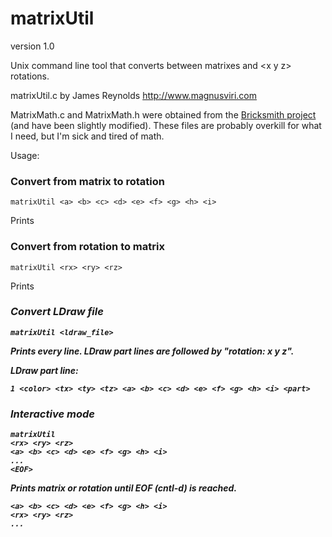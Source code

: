 # matrixUtil

version 1.0

Unix command line tool that converts between matrixes and &lt;x y z&gt; rotations.

matrixUtil.c by James Reynolds http://www.magnusviri.com

MatrixMath.c and MatrixMath.h were obtained from the [Bricksmith project](http://bricksmith.sourceforge.net) (and have been slightly modified).  These files are probably overkill for what I need, but I'm sick and tired of math.

Usage:

### Convert from matrix to rotation

	matrixUtil <a> <b> <c> <d> <e> <f> <g> <h> <i>

Prints <rx> <ry> <rz>

### Convert from rotation to matrix

	matrixUtil <rx> <ry> <rz>

Prints <a> <b> <c> <d> <e> <f> <g> <h> <i>

### Convert LDraw file

	matrixUtil <ldraw_file>

Prints every line.  LDraw part lines are followed by "rotation: x y z".

LDraw part line:

	1 <color> <tx> <ty> <tz> <a> <b> <c> <d> <e> <f> <g> <h> <i> <part>

### Interactive mode

	matrixUtil
	<rx> <ry> <rz>
	<a> <b> <c> <d> <e> <f> <g> <h> <i>
	...
	<EOF>

Prints matrix or rotation until EOF (cntl-d) is reached.

	<a> <b> <c> <d> <e> <f> <g> <h> <i>
	<rx> <ry> <rz>
	...

